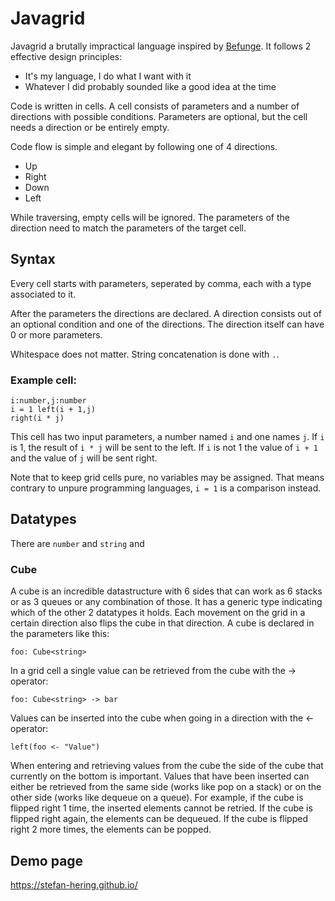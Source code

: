 # Javagrid

Javagrid a brutally impractical language inspired by [Befunge](https://en.wikipedia.org/wiki/Befunge). It follows 2 effective design principles:
* It's my language, I do what I want with it
* Whatever I did probably sounded like a good idea at the time

Code is written in cells. A cell consists of parameters and a number of directions with possible conditions. Parameters are optional, but the 
cell needs a direction or be entirely empty.

Code flow is simple and elegant by following one of 4 directions.
* Up
* Right
* Down
* Left

While traversing, empty cells will be ignored. The parameters of the direction need to match the parameters of the target cell.

## Syntax

Every cell starts with parameters, seperated by comma, each with a type associated to it.

After the parameters the directions are declared. A direction consists out of an optional condition and one of the directions. The direction itself can have 0 or more parameters.

Whitespace does not matter. String concatenation is done with `.`.

### Example cell:

```
i:number,j:number
i = 1 left(i + 1,j)
right(i * j)
```

This cell has two input parameters, a number named `i` and one names `j`. If `i` is 1, the result of `i * j` will be sent to the left. If `i` is not 1 the value of `i + 1` and the value of `j` will be sent right.

Note that to keep grid cells pure, no variables may be assigned. That means contrary to unpure programming languages, `i = 1` is a comparison instead.

## Datatypes

There are `number` and `string` and

### Cube

A cube is an incredible datastructure with 6 sides that can work as 6 stacks or as 3 queues or any combination of those. It has a generic type indicating which of the other 2 datatypes it holds. Each movement on the grid in a certain direction also flips the cube in that direction. A cube is declared in the parameters like this:

```
foo: Cube<string>
```

In a grid cell a single value can be retrieved from the cube with the -> operator:

```
foo: Cube<string> -> bar
```

Values can be inserted into the cube when going in a direction with the <- operator:

```
left(foo <- "Value")
```

When entering and retrieving values from the cube the side of the cube that currently on the bottom is important. Values that have been inserted can either be retrieved from the same side (works like pop on a stack) or on the other side (works like dequeue on a queue). For example, if the cube is flipped right 1 time, the inserted elements cannot be retried. If the cube is flipped right again, the elements can be dequeued. If the cube is flipped right 2 more times, the elements can be popped.

## Demo page

https://stefan-hering.github.io/
